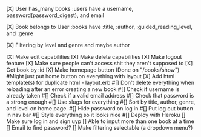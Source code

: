 [X] User has_many books
      :users have a username, password(password_digest), and email

[X] Book belongs to User
      :books have :title, :author, :guided_reading_level, and :genre

[X] Filtering by level and genre and maybe author

[X] Make edit capabilities
[X] Make delete capabilities
[X] Make logout feature
[X] Make sure people can't access shit they aren't supposed to
[X] Get book by :id
[X] Make homepage button (Done on "/books/show") #Might just put home button on everything with layout
[X] Add html template(s) for duplicate html - layout.erb
#[] Don't delete everything when reloading after an error creating a new book
#[] Check if username is already taken
#[] Check if a valid email address
#[] Check that password is a strong enough
#[] Use slugs for everything
#[] Sort by title, author, genre, and level on home page.
#[] Hide password on log in
#[] Put log out button in nav bar
#[] Style everything so it looks nice
#[] Deploy with Heroku
[] Make sure log in and sign uyp
[] Able to input more than one book at a time
[] Email to find password?
[] Make filtering selectable (a dropdown menu?)
